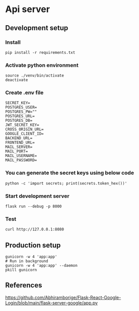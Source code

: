 # Api server

## Development setup

### Install
```
pip install -r requirements.txt
```

### Activate python environment

```
source ./venv/bin/activate
deactivate
```

### Create .env file
```
SECRET_KEY=
POSTGRES_USER=
POSTGRES_PW=""
POSTGRES_URL=
POSTGRES_DB=
JWT_SECRET_KEY=
CROSS_ORIGIN_URL=
GOOGLE_CLIENT_ID=
BACKEND_URL=
FRONTEND_URL=
MAIL_SERVER=
MAIL_PORT=
MAIL_USERNAME=
MAIL_PASSWORD=
```

### You can generate the secret keys using below code

```
python -c 'import secrets; print(secrets.token_hex())'
```

### Start development server
```
flask run --debug -p 8000
```

### Test

```bash
curl http://127.0.0.1:8080
```

### 

## Production setup
```
gunicorn -w 4 'app:app'
# Run in background
gunicorn -w 4 'app:app' --daemon
pkill gunicorn
```

## References
https://github.com/Abhiramborige/Flask-React-Google-Login/blob/main/flask-server-google/app.py
